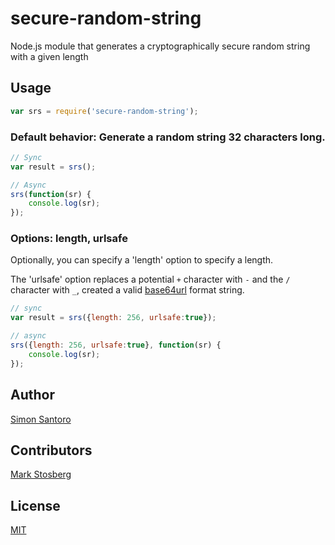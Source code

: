 # secure-random-string

Node.js module that generates a cryptographically secure random string with a given length

## Usage

```javascript
var srs = require('secure-random-string');
```

### Default behavior: Generate a random string 32 characters long.

```javascript
// Sync
var result = srs();

// Async
srs(function(sr) {
	console.log(sr);
});

```

### Options: length, urlsafe

Optionally, you can specify a 'length' option to specify a length.

The 'urlsafe' option replaces a potential `+` character with `-` and the `/` character
with `_`, created a valid [base64url](https://en.wikipedia.org/wiki/Base64) format string.

```javascript
// sync
var result = srs({length: 256, urlsafe:true});

// async
srs({length: 256, urlsafe:true}, function(sr) {
	console.log(sr);
});
```

## Author

 [Simon Santoro](https://github.com/S2-)

## Contributors

 [Mark Stosberg](https://github.com/markstos)

## License

[MIT](https://github.com/aheckmann/node-ses/blob/master/LICENSE)

